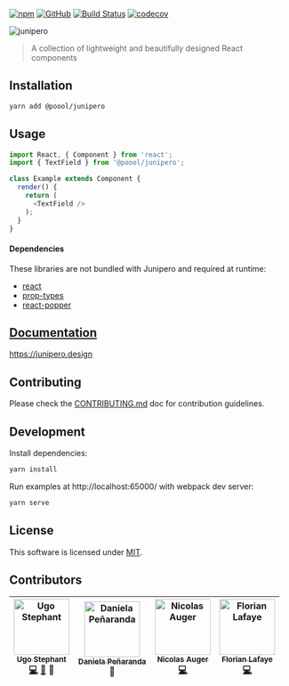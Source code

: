 [![npm](https://img.shields.io/npm/v/@poool/junipero.svg)](https://www.npmjs.com/package/@poool/junipero)
[![GitHub](https://img.shields.io/github/license/p3ol/junipero.svg)](https://github.com/p3ol/junipero)
[![Build Status](https://travis-ci.org/p3ol/junipero.svg?branch=master)](https://travis-ci.org/p3ol/junipero)
[![codecov](https://codecov.io/gh/p3ol/junipero/branch/master/graph/badge.svg)](https://codecov.io/gh/p3ol/junipero)

![junipero](https://storage.googleapis.com/junipero-cdn/images/logo-github.png)

> A collection of lightweight and beautifully designed React components

## Installation

```bash
yarn add @poool/junipero
```

## Usage

```javascript
import React, { Component } from 'react';
import { TextField } from '@poool/junipero';

class Example extends Component {
  render() {
    return (
      <TextField />
    );
  }
}
```

#### Dependencies

These libraries are not bundled with Junipero and required at runtime:
- [react](https://www.npmjs.com/package/react)
- [prop-types](https://www.npmjs.com/package/prop-types)
- [react-popper](https://www.npmjs.com/package/react-popper)

## [Documentation](https://junipero.design)

https://junipero.design

## Contributing

Please check the [CONTRIBUTING.md](https://github.com/p3ol/junipero/blob/master/CONTRIBUTING.md) doc for contribution guidelines.

## Development

Install dependencies:

```bash
yarn install
```

Run examples at http://localhost:65000/ with webpack dev server:

```bash
yarn serve
```

## License

This software is licensed under [MIT](https://github.com/p3ol/junipero/blob/master/LICENSE).

## Contributors

<!-- Contributors START
Ugo_Stephant dackmin https://ugostephant.io code doc tools
Daniela_Peñaranda DaniLaJefa https://danielapenaranda.com/ design
Nicolas_Auger NicolasAuger https://github.com/NicolasAuger code
Florian_Lafaye FLafaye https://github.com/FLafaye code
Contributors END -->
<!-- Contributors table START -->
| <img src="https://avatars.githubusercontent.com/dackmin?s=100" width="100" alt="Ugo Stephant" /><br />[<sub>Ugo Stephant</sub>](https://ugostephant.io)<br />[💻](https://github.com/p3ol/junipero/commits?author=dackmin) [📖](https://github.com/p3ol/junipero/commits?author=dackmin) 🔧 | <img src="https://avatars.githubusercontent.com/DaniLaJefa?s=100" width="100" alt="Daniela Peñaranda" /><br />[<sub>Daniela Peñaranda</sub>](https://danielapenaranda.com/)<br />🎨 | <img src="https://avatars.githubusercontent.com/NicolasAuger?s=100" width="100" alt="Nicolas Auger" /><br />[<sub>Nicolas Auger</sub>](https://github.com/NicolasAuger)<br />[💻](https://github.com/p3ol/junipero/commits?author=NicolasAuger) | <img src="https://avatars.githubusercontent.com/FLafaye?s=100" width="100" alt="Florian Lafaye" /><br />[<sub>Florian Lafaye</sub>](https://github.com/FLafaye)<br />[💻](https://github.com/p3ol/junipero/commits?author=FLafaye) |
| :---: | :---: | :---: | :---: |
<!-- Contributors table END -->
